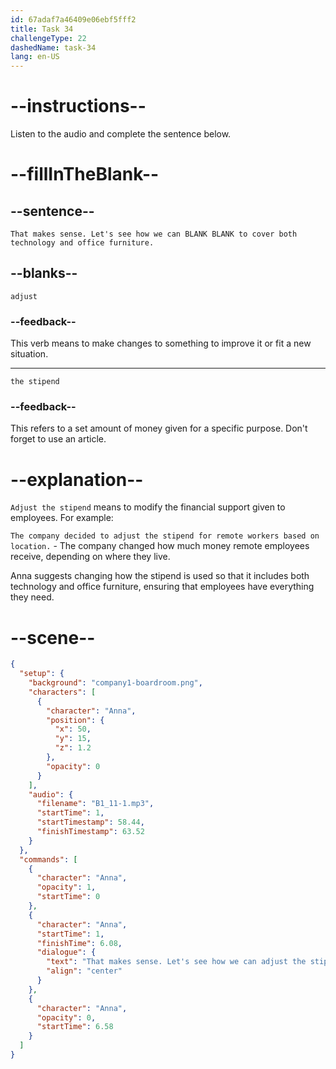```yaml
---
id: 67adaf7a46409e06ebf5fff2
title: Task 34
challengeType: 22
dashedName: task-34
lang: en-US
---
```


<!-- (Audio) Anna: That makes sense. Let's see how we can adjust the stipend to cover both technology and office furniture. -->

# --instructions--

Listen to the audio and complete the sentence below.

# --fillInTheBlank--

## --sentence--

`That makes sense. Let's see how we can BLANK BLANK to cover both technology and office furniture.`

## --blanks--

`adjust`

### --feedback--

This verb means to make changes to something to improve it or fit a new situation.

---

`the stipend`

### --feedback--

This refers to a set amount of money given for a specific purpose. Don't forget to use an article.

# --explanation--

`Adjust the stipend` means to modify the financial support given to employees. For example:

`The company decided to adjust the stipend for remote workers based on location.` - The company changed how much money remote employees receive, depending on where they live.

Anna suggests changing how the stipend is used so that it includes both technology and office furniture, ensuring that employees have everything they need.

# --scene--

```json
{
  "setup": {
    "background": "company1-boardroom.png",
    "characters": [
      {
        "character": "Anna",
        "position": {
          "x": 50,
          "y": 15,
          "z": 1.2
        },
        "opacity": 0
      }
    ],
    "audio": {
      "filename": "B1_11-1.mp3",
      "startTime": 1,
      "startTimestamp": 58.44,
      "finishTimestamp": 63.52
    }
  },
  "commands": [
    {
      "character": "Anna",
      "opacity": 1,
      "startTime": 0
    },
    {
      "character": "Anna",
      "startTime": 1,
      "finishTime": 6.08,
      "dialogue": {
        "text": "That makes sense. Let's see how we can adjust the stipend to cover both technology and office furniture.",
        "align": "center"
      }
    },
    {
      "character": "Anna",
      "opacity": 0,
      "startTime": 6.58
    }
  ]
}
```
